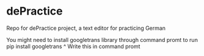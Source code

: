 # dePractice
Repo for dePractice project, a text editor for practicing German

You might need to install googletrans library through command promt to run
pip install googletrans
      ^
  Write this in command promt
